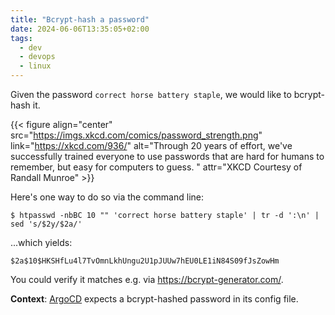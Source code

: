```yaml
---
title: "Bcrypt-hash a password"
date: 2024-06-06T13:35:05+02:00
tags:
  - dev
  - devops
  - linux
---
```


Given the password `correct horse battery staple`, we would like to bcrypt-hash
it.

{{< figure align="center" src="https://imgs.xkcd.com/comics/password_strength.png" link="https://xkcd.com/936/" alt="Through 20 years of effort, we've successfully trained everyone to use passwords that are hard for humans to remember, but easy for computers to guess.
" attr="XKCD Courtesy of Randall Munroe" >}}

<!--more-->

Here's one way to do so via the command line:

```shell
$ htpasswd -nbBC 10 "" 'correct horse battery staple' | tr -d ':\n' | sed 's/$2y/$2a/'
```

...which yields:

```
$2a$10$HKSHfLu4l7TvOmnLkhUngu2U1pJUUw7hEU0LE1iN84S09fJsZowHm
```

You could verify it matches e.g. via https://bcrypt-generator.com/.

**Context**: [ArgoCD](https://argo-cd.readthedocs.io/en/stable/) expects a
bcrypt-hashed password in its config file.
